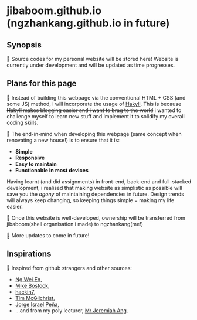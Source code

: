 # jibaboom.github.io (ngzhankang.github.io in future)
## Synopsis
📣 Source codes for my personal website will be stored here! Website is currently under development and will be updated as time progresses.

## Plans for this page
📣 Instead of building this webpage via the conventional HTML + CSS (and some JS) method, i will incorporate the usage of [Hakyll](https://jaspervdj.be/hakyll/). This is because ~~Hakyll makes blogging easier and i want to brag to the world~~ i wanted to challenge myself to learn new stuff and implement it to solidify my overall coding skills.

📣 The end-in-mind when developing this webpage (same concept when renovating a new house!) is to ensure that it is:
* **Simple** 
* **Responsive**
* **Easy to maintain**
* **Functionable in most devices**

Having learnt (and did assignments) in front-end, back-end and full-stacked development, i realised that making website as simplistic as possible will save you the _agony_ of maintaining dependencies in future. Design trends will always keep changing, so keeping things simple = making my life easier.

📣 Once this website is well-developed, ownership will be transferred from jibaboom(shell organisation i made) to ngzhankang(me!)

📣 More updates to come in future!

## Inspirations
📣 Inspired from github strangers and other sources: 
* [Ng Wei En](https://wei2912.github.io/), 
* [Mike Bostock](https://bost.ocks.org/mike/), 
* [hackin7](https://github.com/Hackin7/hackin7.github.io), 
* [Tim McGilchrist](https://lambdafoo.com/posts/2021-08-27-hakyll-blog.html),
* [Jorge Israel Peña](https://jip.dev/posts/the-switch-to-hakyll/),
* ...and from my poly lecturer, [Mr Jeremiah Ang](https://jeremiah-ang.github.io/).